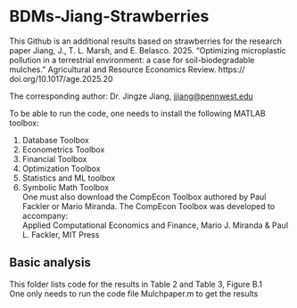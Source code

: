 # BDMs-Jiang-Strawberries
This Github is an additional results based on strawberries for the research paper Jiang, J., T. L. Marsh, and E. Belasco. 2025. “Optimizing microplastic pollution in a terrestrial environment: a case for soil-biodegradable mulches.” Agricultural and Resource Economics Review. https:// doi.org/10.1017/age.2025.20

The corresponding author: Dr. Jingze Jiang, jjiang@pennwest.edu

To be able to run the code, one needs to install the following MATLAB toolbox: <br />
1. Database Toolbox <br />
2. Econometrics Toolbox <br />
3. Financial Toolbox <br />
4. Optimization Toolbox <br />
5. Statistics and ML toolbox <br />
6. Symbolic Math Toolbox <br />
One must also download the CompEcon Toolbox authored by Paul Fackler or Mario Miranda. The CompEcon Toolbox was developed to accompany: <br />
Applied Computational Economics and Finance, Mario J. Miranda & Paul L. Fackler, MIT Press <br />

## Basic analysis
This folder lists code for the results in Table 2 and Table 3, Figure B.1 <br />
One only needs to run the code file Mulchpaper.m to get the results <br />
